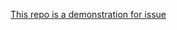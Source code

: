 [This repo is a demonstration for issue ](https://github.com/sphinx-contrib/confluencebuilder/issues/1110)